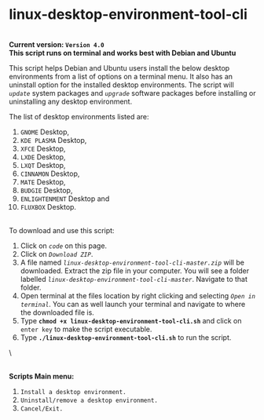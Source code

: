 # linux-desktop-environment-tool-cli

\
**Current version: `Version 4.0`**\
**This script runs on terminal and works best with Debian and Ubuntu**

This script helps Debian and Ubuntu users install the below desktop environments from a list of options on a terminal menu. It also has an uninstall option for the installed desktop environments. The script will *`update`* system packages and *`upgrade`* software packages before installing or uninstalling any desktop environment.

The list of desktop environments listed are:
  1.  `GNOME` Desktop,
  2.  `KDE PLASMA` Desktop,
  3.  `XFCE` Desktop,
  4.  `LXDE` Desktop,
  5.  `LXQT` Desktop,
  6.  `CINNAMON` Desktop,
  7.  `MATE` Desktop,
  8.  `BUDGIE` Desktop,
  9.  `ENLIGHTENMENT` Desktop and
  10. `FLUXBOX` Desktop.


\
To download and use this script:
  1. Click on *`code`* on this page.
  2. Click on *`Download ZIP`*.
  3. A file named *`linux-desktop-environment-tool-cli-master.zip`* will be downloaded. Extract the zip file in your computer. You will see a folder labelled *`linux-desktop-environment-tool-cli-master`*. Navigate to that folder.
  4. Open terminal at the files location by right clicking and selecting *`Open in terminal`*. You can as well launch your terminal and navigate to where the downloaded file is.
  5. Type **`chmod +x linux-desktop-environment-tool-cli.sh`** and click on `enter key` to make the script executable.
  6. Type **`./linux-desktop-environment-tool-cli.sh`** to run the script.

\

\
**Scripts Main menu:**
  1. `Install a desktop environment.`
  2. `Uninstall/remove a desktop environment.`
  3. `Cancel/Exit.`
